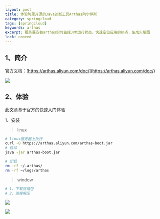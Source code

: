 ```yaml
---
layout: post
title: 体验阿里开源的Java诊断工具Arthas阿尔萨斯
category: springcloud
tags: [springcloud]
keywords: arthas
excerpt: 服务器安装arthas实时监控JVM运行状态，快速定位应用的热点，生成火焰图
lock: noneed
---
```


## 1、简介

官方文档：[https://arthas.aliyun.com/doc/](https://arthas.aliyun.com/doc/)

![](D:\jacob\code\aikomj.github.io\assets\images\2020\java\ali-arthas-1.jpg)

## 2、体验

此文章基于官方的快速入门体验

1、安装

> linux

```sh
# linux服务器上执行
curl -O https://arthas.aliyun.com/arthas-boot.jar
# 启动
java -jar arthas-boot.jar

# 卸载
rm -rf ~/.arthas/
rm -rf ~/logs/arthas
```

> window

```sh
# 1、下载压缩包
# 2、直接解压
```

![](D:\jacob\code\aikomj.github.io\assets\images\tools\window-install-arthas.jpg)

![](D:\jacob\code\aikomj.github.io\assets\images\tools\window-install-arthas-2.jpg)